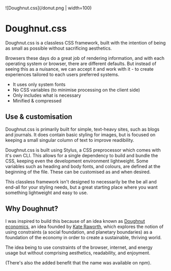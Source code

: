 ![Doughnut.css](/donut.png | width=100)

# Doughnut.css

Doughnut.css is a classless CSS framework, built with the intention of being as small as possible without sacrificing aesthetics.

Browsers these days do a great job of rendering information, and with each operating system or browser, there are different defaults. But instead of seeing this as a nuisance, we can accept it and work with it - to create experiences tailored to each users preferred systems.

- It uses only system fonts
- No CSS variables (to minimise processing on the client side)
- Only includes what is necessary
- Minified & compressed

## Use & customisation

Doughnut.css is primarily built for simple, text-heavy sites, such as blogs and journals. It does contain basic styling for images, but is focused on keeping a small singular column of text to improve readibility.

Doughnut.css is built using Stylus, a CSS preprocessor which comes with it's own CLI. This allows for a single dependency to build and bundle the CSS, keeping even the development environment lightweight. Some variables such as heading and body fonts, and colours, are defined at the beginning of the file. These can be customised as and when desired.

This classless framework isn't designed to necessarily be the be all and end-all for your styling needs, but a great starting place where you want something lightweight and easy to use.

## Why Doughnut?

I was inspired to build this because of an idea known as [Doughnut economics](https://www.kateraworth.com/doughnut/), an idea founded by [Kate Raworth](https://www.kateraworth.com/), which explores the notion of using constraints (a social foundation, and planetary boundaries) as a foundation of the economy in order to create a sustainable, thriving world.

The idea being to use constraints of the browser, internet, and energy usage but without comprising aesthetics, readability, and enjoyment.

(There's also the added benefit that the name was available on npm).
